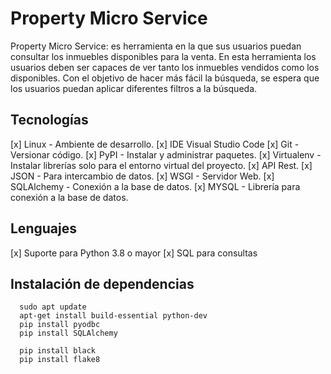 # Property Micro Service
Property Micro Service: es herramienta en la que sus usuarios puedan consultar los inmuebles
disponibles para la venta. En esta herramienta los usuarios deben ser capaces de ver tanto los
inmuebles vendidos como los disponibles. Con el objetivo de hacer más fácil la búsqueda, se
espera que los usuarios puedan aplicar diferentes filtros a la búsqueda.

Tecnologías
----------------------------
[x] Linux - Ambiente de desarrollo.
[x] IDE Visual Studio Code
[x] Git - Versionar código.
[x] PyPI - Instalar y administrar paquetes.
[x] Virtualenv - Instalar librerías solo para el entorno virtual del proyecto.
[x] API Rest.
[x] JSON - Para intercambio de datos.
[x] WSGI - Servidor Web.
[x] SQLAlchemy - Conexión a la base de datos.
[x] MYSQL - Librería para conexión a la base de datos.

Lenguajes
----------------------------
[x] Suporte para Python 3.8 o mayor
[x] SQL para consultas

Instalación de dependencias
----------------------------
```
  sudo apt update
  apt-get install build-essential python-dev
  pip install pyodbc
  pip install SQLAlchemy

  pip install black
  pip install flake8
```